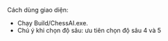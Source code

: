Cách dùng giao diện: 
- Chạy Build/ChessAI.exe.
- Chú ý khi chọn độ sâu: ưu tiên chọn độ sâu 4 và 5
